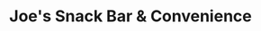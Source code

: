 ---
title: "Joe's Snack Bar & Convenience"
url: /brisbane/joes-snack-bar-und-convenience/
shop: Lebensmittel
---